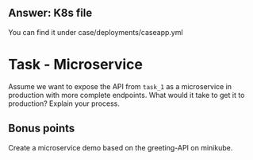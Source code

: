 ## Answer: K8s file

You can find it under case/deployments/caseapp.yml

# Task - Microservice

Assume we want to expose the API from `task_1` as a microservice in production with more complete endpoints.
What would it take to get it to production? Explain your process.

## Bonus points
Create a microservice demo based on the greeting-API on minikube.
